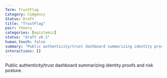 ```yaml
---
Term: TrustFlag
Category: CoAgency
Status: Draft
title: "TrustFlag"
pair: theory
categories: [epistemic]
status: "draft v0.1"
human_touch: false
summary: "Public authenticity/trust dashboard summarizing identity proofs and risk posture."
interactions: []
---
```

Public authenticity/trust dashboard summarizing identity proofs and risk posture.

